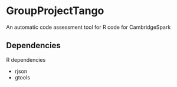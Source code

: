 # GroupProjectTango
An automatic code assessment tool for R code for CambridgeSpark

## Dependencies
R dependencies

 - rjson
 - gtools
